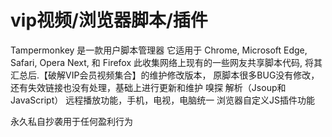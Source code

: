 # vip视频/浏览器脚本/插件

Tampermonkey 是一款用户脚本管理器 它适用于 Chrome, Microsoft Edge, Safari, Opera Next, 和 Firefox 此收集网络上现有的一些网友共享脚本代码, 将其汇总后.【破解VIP会员视频集合】的维护修改版本， 原脚本很多BUG没有修改，还有失效链接也没有处理，基础上进行更新和维护
嗅探 解析（Jsoup和JavaScript） 远程播放功能，手机，电视，电脑统一 浏览器自定义JS插件功能

永久私自抄袭用于任何盈利行为
